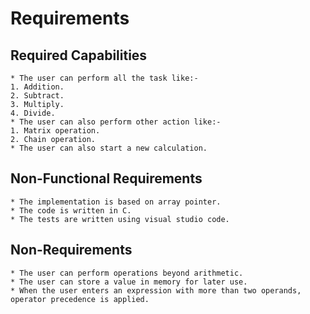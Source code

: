 # Requirements

  ## Required Capabilities
    * The user can perform all the task like:-
    1. Addition.
    2. Subtract.
    3. Multiply.
    4. Divide.
    * The user can also perform other action like:-
    1. Matrix operation.
    2. Chain operation.
    * The user can also start a new calculation.
 
  ## Non-Functional Requirements
  
    * The implementation is based on array pointer.
    * The code is written in C.
    * The tests are written using visual studio code.
   
  ## Non-Requirements
  
    * The user can perform operations beyond arithmetic.
    * The user can store a value in memory for later use.
    * When the user enters an expression with more than two operands, operator precedence is applied.
